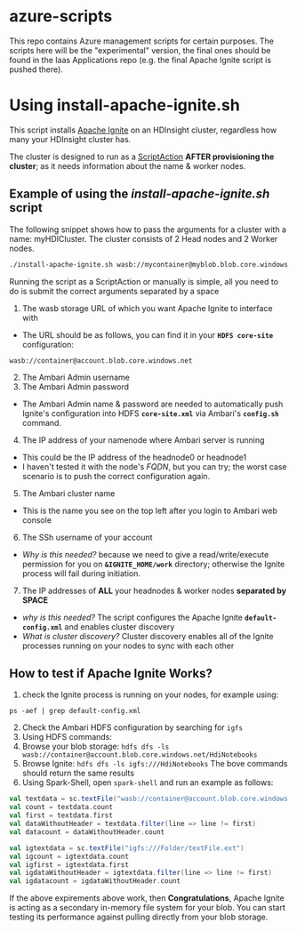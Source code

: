 # azure-scripts
This repo contains Azure management scripts for certain purposes. The scripts here will be the "experimental" version, the final ones should be found in the Iaas Applications repo (e.g. the final Apache Ignite script is pushed there).

# Using install-apache-ignite.sh
This script installs [Apache Ignite](www.ignite.apache.org) on an HDInsight cluster, regardless how many your HDInsight cluster has.

The cluster is designed to run as a [ScriptAction](https://docs.microsoft.com/en-us/azure/hdinsight/hdinsight-hadoop-script-actions) **AFTER provisioning the cluster**; as it needs information about the name & worker nodes.

## Example of using the _install-apache-ignite.sh_ script
The following snippet shows how to pass the arguments for a cluster with a name: myHDICluster. The cluster consists of 2 Head nodes and 2 Worker nodes.
```bash
./install-apache-ignite.sh wasb://mycontainer@myblob.blob.core.windows.net admin AmbariPwd_01 100.8.17.254 myHDICluster adminssh 10.0.0.1 10.0.0.2 10.0.0.4 10.0.0.9
```
Running the script as a ScriptAction or manually is simple, all you need to do is submit the correct arguments separated by a space

1. The wasb storage URL of which you want Apache Ignite to interface with 
  - The URL should be as follows, you can find it in your **`HDFS core-site`** configuration: 
  ```
  wasb://container@account.blob.core.windows.net
  ```
2. The Ambari Admin username 
3. The Ambari Admin password
  - The Ambari Admin name & password are needed to automatically push Ignite's configuration into HDFS **`core-site.xml`** via Ambari's **`config.sh`** command.
4. The IP address of your namenode where Ambari server is running
  - This could be the IP address of the headnode0 or headnode1
  - I haven't tested it with the node's _FQDN_, but you can try; the worst case scenario is to push the correct configuration again. 
5. The Ambari cluster name
  - This is the name you see on the top left after you login to Ambari web console
6. The SSh username of your account
  - _Why is this needed?_ because we need to give a read/write/execute permission for you on **`&IGNITE_HOME/work`** directory; otherwise the Ignite process will fail during initiation.
7. The IP addresses of **ALL** your headnodes & worker nodes **separated by SPACE**
  - _why is this needed?_ The script configures the Apache Ignite **`default-config.xml`** and enables cluster discovery
  - _What is cluster discovery?_ Cluster discovery enables all of the Ignite processes running on your nodes to sync with each other

## How to test if Apache Ignite Works?
1. check the Ignite process is running on your nodes, for example using:
  ```
  ps -aef | grep default-config.xml
  ```
2. Check the Ambari HDFS configuration by searching for `igfs`
3. Using HDFS commands:
  1. Browse your blob storage:
    ```
    hdfs dfs -ls wasb://container@account.blob.core.windows.net/HdiNotebooks
    ```
  2. Browse Ignite:
    ```
    hdfs dfs -ls igfs:///HdiNotebooks
    ```
  The bove commands should return the same results
4. Using Spark-Shell, open `spark-shell` and run an example as follows:
  ```scala
  val textdata = sc.textFile("wasb://container@account.blob.core.windows.net/Folder/textFile.ext")
  val count = textdata.count
  val first = textdata.first
  val dataWithoutHeader = textdata.filter(line => line != first)
  val datacount = dataWithoutHeader.count
  
  val igtextdata = sc.textFile("igfs:///Folder/textFile.ext")
  val igcount = igtextdata.count
  val igfirst = igtextdata.first
  val igdataWithoutHeader = igtextdata.filter(line => line != first)
  val igdatacount = igdataWithoutHeader.count
  ```
If the above expirements above work, then **Congratulations**, Apache Ignite is acting as a secondary in-memory file system for your blob. You can start testing its performance against pulling directly from your blob storage. 

